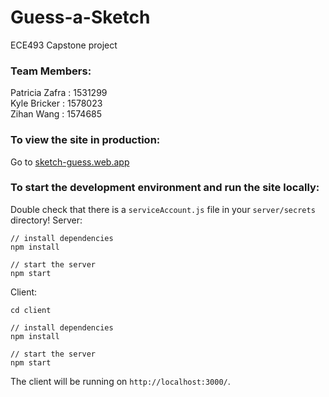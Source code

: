 # Guess-a-Sketch
ECE493 Capstone project

### Team Members:  
Patricia Zafra : 1531299\
Kyle Bricker : 1578023\
Zihan Wang : 1574685

### To view the site in production:
Go to [sketch-guess.web.app](https://sketch-guess.web.app/)

### To start the development environment and run the site locally:
Double check that there is a `serviceAccount.js` file in your `server/secrets` directory!
Server:
```
// install dependencies
npm install

// start the server
npm start
```

Client:
```
cd client

// install dependencies
npm install

// start the server
npm start
```

The client will be running on `http://localhost:3000/`.

